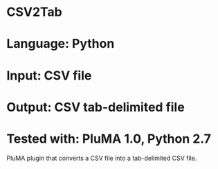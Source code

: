 # CSV2Tab
# Language: Python
# Input: CSV file
# Output: CSV tab-delimited file
# Tested with: PluMA 1.0, Python 2.7
PluMA plugin that converts a CSV file into a tab-delimited CSV file.
